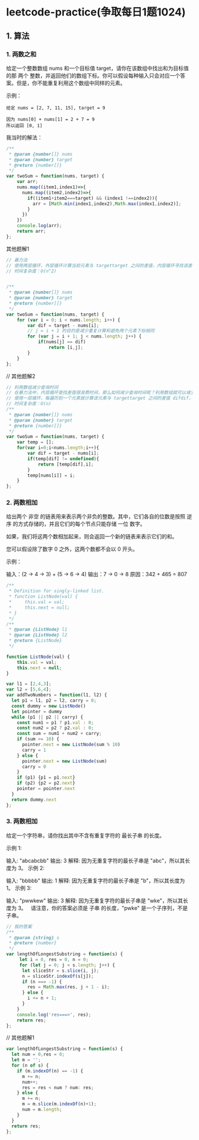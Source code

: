 # leetcode-practice(争取每日1题1024)

## 1. 算法

### 1. 两数之和

给定一个整数数组 nums 和一个目标值 target，请你在该数组中找出和为目标值的那 两个 整数，并返回他们的数组下标。你可以假设每种输入只会对应一个答案。但是，你不能重复利用这个数组中同样的元素。

示例：
```text
给定 nums = [2, 7, 11, 15], target = 9

因为 nums[0] + nums[1] = 2 + 7 = 9
所以返回 [0, 1]
```

我当时的解法：

```js
/**
 * @param {number[]} nums
 * @param {number} target
 * @return {number[]}
 */
var twoSum = function(nums, target) {
    var arr;
    nums.map((item1,index1)=>{
      nums.map((item2,index2)=>{
        if((item1+item2===target) && (index1 !==index2)){
          arr = [Math.min(index1,index2),Math.max(index1,index2)];
        }
      })
    })
    console.log(arr);
    return arr;
};
```

其他题解1
```js
// 暴力法
// 使用两层循环，外层循环计算当前元素与 targettarget 之间的差值，内层循环寻找该差值，若找到该差值，则返回两个元素的下标。
// 时间复杂度：O(n^2)


/**
 * @param {number[]} nums
 * @param {number} target
 * @return {number[]}
 */
var twoSum = function(nums, target) {
    for (var i = 0; i < nums.length; i++) {
        var dif = target - nums[i];
        // j = i + 1 的目的是减少重复计算和避免两个元素下标相同
        for (var j = i + 1; j < nums.length; j++) {
            if(nums[j] == dif)
                return [i,j];
        }
    }
};
```

// 其他题解2
```js
// 利用数组减少查询时间
// 在暴力法中，内层循环查找差值很浪费时间，那么如何减少查询时间呢？利用数组就可以减少查询时间。
// 使用一层循环，每遍历到一个元素就计算该元素与 targettarget 之间的差值 difdif，然后以 difdif 为下标到数组temp中寻找，如果 temp[dif] 有值(即不是 undefinedundefined)，则返回两个元素在数组 numsnums 的下标，如果没有找到，则将当前元素存入数组 temptemp 中(下标: nums[i], Value: inums[i],Value:i) 。
// 时间复杂度：O(n)
/**
 * @param {number[]} nums
 * @param {number} target
 * @return {number[]}
 */
var twoSum = function(nums, target) {
    var temp = [];
    for(var i=0;i<nums.length;i++){
        var dif = target - nums[i];
        if(temp[dif] != undefined){
            return [temp[dif],i];
        }
        temp[nums[i]] = i;
    }
};
```

### 2. 两数相加

给出两个 非空 的链表用来表示两个非负的整数。其中，它们各自的位数是按照 逆序 的方式存储的，并且它们的每个节点只能存储 一位 数字。

如果，我们将这两个数相加起来，则会返回一个新的链表来表示它们的和。

您可以假设除了数字 0 之外，这两个数都不会以 0 开头。

示例：

输入：(2 -> 4 -> 3) + (5 -> 6 -> 4)
输出：7 -> 0 -> 8
原因：342 + 465 = 807

```js
/**
 * Definition for singly-linked list.
 * function ListNode(val) {
 *     this.val = val;
 *     this.next = null;
 * }
 */
/**
 * @param {ListNode} l1
 * @param {ListNode} l2
 * @return {ListNode}
 */

function ListNode(val) {
    this.val = val;
    this.next = null;
}

var l1 = [2,4,3];
var l2 = [5,6,4];
var addTwoNumbers = function(l1, l2) {
  let p1 = l1, p2 = l2, carry = 0;
  const dummy = new ListNode()
  let pointer = dummy
  while (p1 || p2 || carry) {
    const num1 = p1 ? p1.val : 0;
    const num2 = p2 ? p2.val : 0;
    const sum = num1 + num2 + carry;
    if (sum >= 10) {
      pointer.next = new ListNode(sum % 10)
      carry = 1
    } else {
      pointer.next = new ListNode(sum)
      carry = 0
    }
    if (p1) {p1 = p1.next}
    if (p2) {p2 = p2.next}
    pointer = pointer.next
  }
  return dummy.next
};
```

### 3. 两数相加

给定一个字符串，请你找出其中不含有重复字符的 最长子串 的长度。

示例 1:

输入: "abcabcbb"
输出: 3 
解释: 因为无重复字符的最长子串是 "abc"，所以其长度为 3。
示例 2:

输入: "bbbbb"
输出: 1
解释: 因为无重复字符的最长子串是 "b"，所以其长度为 1。
示例 3:

输入: "pwwkew"
输出: 3
解释: 因为无重复字符的最长子串是 "wke"，所以其长度为 3。
     请注意，你的答案必须是 子串 的长度，"pwke" 是一个子序列，不是子串。

```js
// 我的答案
/**
 * @param {string} s
 * @return {number}
 */
var lengthOfLongestSubstring = function(s) {
     let i = 0, res = 0, n = 0;
     for (let j = 0; j < s.length; j++) {
      let sliceStr = s.slice(i, j);
      n = sliceStr.indexOf(s[j]);
      if (n === -1) {
        res = Math.max(res, j + 1 - i);
      } else {
        i += n + 1;
      }
    }
    console.log('res===>', res);
    return res;
};
```

// 其他题解1

```js
var lengthOfLongestSubstring = function(s) {
  let num = 0,res = 0;
  let m = '';
  for (n of s) {
    if (m.indexOf(n) == -1) {
      m += n;
      num++;
      res = res < num ? num: res;
    } else {
      m += n;
      m = m.slice(m.indexOf(n)+1);
      num = m.length;
    }
  }
  return res;
};

```
